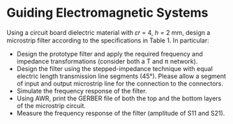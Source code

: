 # Guiding Electromagnetic Systems
Using a circuit board dielectric material with 𝜀𝑟 = 4, ℎ = 2 mm, design a microstrip filter according to the specifications in Table 1. In particular:
* Design the prototype filter and apply the required frequency and impedance transformations (consider both a T and π network).
* Design the filter using the stepped-impedance technique with equal electric length transmission line segments (45°). Please allow a segment of input and output microstrip line for the connection to the connectors.
* Simulate the frequency response of the filter.
* Using AWR, print the GERBER file of both the top and the bottom layers of the microstrip circuit.
* Measure the frequency response of the filter (amplitude of S11 and S21).
